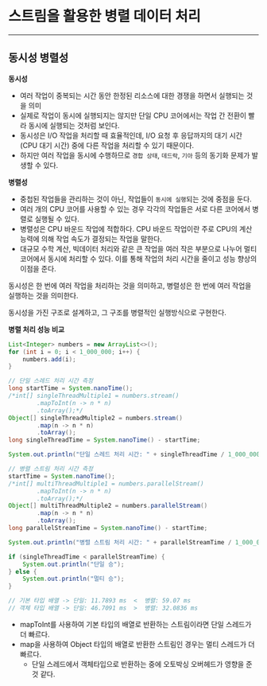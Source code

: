 # 스트림을 활용한 병렬 데이터 처리

---

## 동시성 병렬성

**동시성**
- 여러 작업이 중복되는 시간 동안 한정된 리소스에 대한 경쟁을 하면서 실행되는 것을 의미
- 실제로 작업이 동시에 실행되지는 않지만 단일 CPU 코어에서는 작업 간 전환이 빨라 동시에 실행되는 것처럼 보인다.
- 동시성은 I/O 작업을 처리할 때 효율적인데, I/O 요청 후 응답까지의 대기 시간(CPU 대기 시간) 중에 다른 작업을 처리할 수 있기 때문이다.
- 하지만 여러 작업을 동시에 수행하므로 `경합 상태`, `데드락`, `기아` 등의 동기화 문제가 발생할 수 있다.

**병렬성**
- 중첩된 작업들을 관리하는 것이 아닌, 작업들이 `동시에 실행`되는 것에 중점을 둔다.
- 여러 개의 CPU 코어를 사용할 수 있는 경우 각각의 작업들은 서로 다른 코어에서 병렬로 실행될 수 있다.
- 병렬성은 CPU 바운드 작업에 적합하다. CPU 바운드 작업이란 주로 CPU의 계산 능력에 의해 작업 속도가 결정되는 작업을 말한다.
- 대규모 수학 계산, 빅데이터 처리와 같은 큰 작업을 여러 작은 부분으로 나누어 멀티 코어에서 동시에 처리할 수 있다. 이를 통해 작업의 처리 시간을 줄이고 성능 향상의 이점을 준다.

동시성은 한 번에 여러 작업을 처리하는 것을 의미하고, 병렬성은 한 번에 여러 작업을 실행하는 것을 의미한다.

동시성을 가진 구조로 설계하고, 그 구조를 병렬적인 실행방식으로 구현한다.

**병렬 처리 성능 비교**
```java
List<Integer> numbers = new ArrayList<>();
for (int i = 0; i < 1_000_000; i++) {
    numbers.add(i);
}

// 단일 스레드 처리 시간 측정
long startTime = System.nanoTime();
/*int[] singleThreadMultiple1 = numbers.stream()
        .mapToInt(n -> n * n)
        .toArray();*/
Object[] singleThreadMultiple2 = numbers.stream()
        .map(n -> n * n)
        .toArray();
long singleThreadTime = System.nanoTime() - startTime;

System.out.println("단일 스레드 처리 시간: " + singleThreadTime / 1_000_000.0 + " ms");

// 병렬 스트림 처리 시간 측정
startTime = System.nanoTime();
/*int[] multiThreadMultiple1 = numbers.parallelStream()
        .mapToInt(n -> n * n)
        .toArray();*/
Object[] multiThreadMultiple2 = numbers.parallelStream()
        .map(n -> n * n)
        .toArray();
long parallelStreamTime = System.nanoTime() - startTime;

System.out.println("병렬 스트림 처리 시간: " + parallelStreamTime / 1_000_000.0 + " ms");

if (singleThreadTime < parallelStreamTime) {
    System.out.println("단일 승");
} else {
    System.out.println("멀티 승");
}

// 기본 타입 배열 -> 단일: 11.7893 ms  <  병렬: 59.07 ms
// 객체 타입 배열 -> 단일: 46.7091 ms  >  병렬: 32.0836 ms
```
- mapToInt를 사용하여 기본 타입의 배열로 반환하는 스트림이라면 단일 스레드가 더 빠르다.
- map을 사용하여 Object 타입의 배열로 반환한 스트림인 경우는 멀티 스레드가 더 빠르다.
  - 단일 스레드에서 객체타입으로 반환하는 중에 오토박싱 오버헤드가 영향을 준 것 같다.




